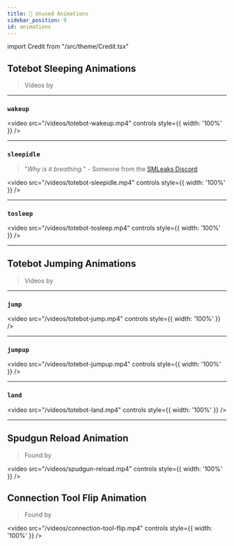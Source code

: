 ```yaml
---
title: 🎥 Unused Animations
sidebar_position: 9
id: animations
---
```


import Credit from "/src/theme/Credit.tsx"

## Totebot Sleeping Animations
> Videos by <Credit id="dart-frog"/>

---
### `wakeup`
<video
  src="/videos/totebot-wakeup.mp4"
  controls
  style={{ width: '100%' }}
/>

---
### `sleepidle`
> "*Why is it breathing.*" - Someone from the [SMLeaks Discord](pathname:///discord)

<video
  src="/videos/totebot-sleepidle.mp4"
  controls
  style={{ width: '100%' }}
/>

---
### `tosleep`
<video
  src="/videos/totebot-tosleep.mp4"
  controls
  style={{ width: '100%' }}
/>

---
## Totebot Jumping Animations
> Videos by <Credit id="dart-frog"/>

---
### `jump`
<video
  src="/videos/totebot-jump.mp4"
  controls
  style={{ width: '100%' }}
/>

---
### `jumpup`
<video
  src="/videos/totebot-jumpup.mp4"
  controls
  style={{ width: '100%' }}
/>

---
### `land`
<video
  src="/videos/totebot-land.mp4"
  controls
  style={{ width: '100%' }}
/>

---

## Spudgun Reload Animation
> Found by <Credit id="vajdani"/>

<video
  src="/videos/spudgun-reload.mp4"
  controls
  style={{ width: '100%' }}
/>

## Connection Tool Flip Animation
> Found by <Credit id="vajdani"/>

<video
  src="/videos/connection-tool-flip.mp4"
  controls
  style={{ width: '100%' }}
/>